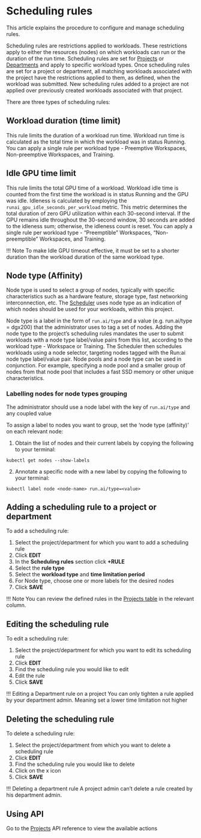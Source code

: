 # Scheduling rules

This article explains the procedure to configure and manage scheduling rules. 

Scheduling rules are restrictions applied to workloads. These restrictions apply to either the resources (nodes) on which workloads can run or the duration of the  run time. Scheduling rules are set for [Projects](../manage-ai-initiatives/managing-your-organization/projects.md) or [Departments](../manage-ai-initiatives/managing-your-organization/departments.md) and apply to specific workload types. Once scheduling rules are set for a project or department, all matching workloads associated with the project have the restrictions applied to them, as defined, when the workload was submitted. New scheduling rules added to a project are not applied over previously created workloads associated with that project.

There are three types of scheduling rules:

## Workload duration (time limit) 

This rule limits the duration of a workload run time. Workload run time is calculated as the total time in which the workload was in status Running. You can apply a single rule per workload type - Preemptive Workspaces, Non-preemptive Workspaces, and Training.

## Idle GPU time limit 

This rule limits the total GPU time of a workload. Workload idle time is counted from the first time the workload is in status Running and the GPU was idle.
Idleness is calculated by employing the `runai_gpu_idle_seconds_per_workload` metric. This metric determines the total duration of zero GPU utilization within each 30-second interval. If the GPU remains idle throughout the 30-second window, 30 seconds are added to the idleness sum; otherwise, the idleness count is reset. You can apply a single rule per workload type - “Preemptible” Workspaces, “Non-preemptible” Workspaces, and Training.


!!! Note
    To make Idle GPU timeout effective, it must be set to a shorter duration than the workload duration of the same workload type.

## Node type (Affinity)

Node type is used to select a group of nodes, typically with specific characteristics such as a hardware feature, storage type, fast networking interconnection, etc. The [Scheduler](../scheduling-and-resource-optimization/how-the-scheduler-works.md) uses node type as an indication of which nodes should be used for your workloads, within this project. 

Node type is a label in the form of `run.ai/type` and a value (e.g. run.ai/type = dgx200) that the administrator uses to tag a set of nodes. Adding the node type to the project’s scheduling rules mandates the user to submit workloads with a node type label/value pairs from this list, according to the workload type - Workspace or Training. The Scheduler then schedules workloads using a node selector, targeting nodes tagged with the Run:ai node type label/value pair. Node pools and a node type can be used in conjunction. For example, specifying a node pool and a smaller group of nodes from that node pool that includes a fast SSD memory or other unique characteristics.

### Labelling nodes for node types grouping

The administrator should use a node label with the key of `run.ai/type` and any coupled value

To assign a label to nodes you want to group, set the ‘node type (affinity)’ on each relevant node:

1. Obtain the list of nodes and their current labels by copying the following to your terminal:

```
kubectl get nodes --show-labels
```


2. Annotate a specific node with a new label by copying the following to your terminal:

```
kubectl label node <node-name> run.ai/type=<value>
```


## Adding a scheduling rule to a project or department

To add a scheduling rule:

1. Select the project/department for which you want to add a scheduling rule  
2. Click **EDIT**  
3. In the **Scheduling rules** section click **\+RULE**  
4. Select the **rule type**  
5. Select the **workload type** and **time limitation period**  
6. For Node type, choose one or more labels for the desired nodes  
7. Click **SAVE**

!!! Note
    You can review the defined rules in the [Projects table](../manage-ai-initiatives/managing-your-organization/projects.md) in the relevant column.

## Editing the scheduling rule

To edit a scheduling rule:

1. Select the project/department for which you want to edit its scheduling rule  
2. Click **EDIT**  
3. Find the scheduling rule you would like to edit  
4. Edit the rule  
5. Click **SAVE**

!!! Editing a Department rule on a project
    You can only tighten a rule applied by your department admin. Meaning set a lower time limitation not higher

## Deleting the scheduling rule

To delete a scheduling rule:

1. Select the project/department from which you want to delete a scheduling rule  
2. Click **EDIT**  
3. Find the scheduling rule you would like to delete  
4. Click on the x icon  
5. Click **SAVE**

!!! Deleting a department rule
   A project admin can’t delete a rule created by his department admin.

## Using API

Go to the [Projects](https://app.run.ai/api/docs#tag/Projects/operation/create_project) API reference to view the available actions

